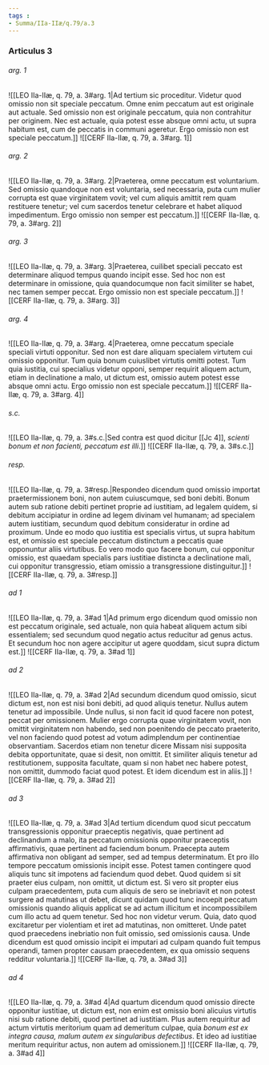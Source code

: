```yaml
---
tags : 
- Summa/IIa-IIæ/q.79/a.3
---
```


### Articulus 3

###### arg. 1
![[LEO IIa-IIæ, q. 79, a. 3#arg. 1|Ad tertium sic proceditur. Videtur quod omissio non sit speciale peccatum. Omne enim peccatum aut est originale aut actuale. Sed omissio non est originale peccatum, quia non contrahitur per originem. Nec est actuale, quia potest esse absque omni actu, ut supra habitum est, cum de peccatis in communi ageretur. Ergo omissio non est speciale peccatum.]]
![[CERF IIa-IIæ, q. 79, a. 3#arg. 1]]

###### arg. 2
![[LEO IIa-IIæ, q. 79, a. 3#arg. 2|Praeterea, omne peccatum est voluntarium. Sed omissio quandoque non est voluntaria, sed necessaria, puta cum mulier corrupta est quae virginitatem vovit; vel cum aliquis amittit rem quam restituere tenetur; vel cum sacerdos tenetur celebrare et habet aliquod impedimentum. Ergo omissio non semper est peccatum.]]
![[CERF IIa-IIæ, q. 79, a. 3#arg. 2]]

###### arg. 3
![[LEO IIa-IIæ, q. 79, a. 3#arg. 3|Praeterea, cuilibet speciali peccato est determinare aliquod tempus quando incipit esse. Sed hoc non est determinare in omissione, quia quandocumque non facit similiter se habet, nec tamen semper peccat. Ergo omissio non est speciale peccatum.]]
![[CERF IIa-IIæ, q. 79, a. 3#arg. 3]]

###### arg. 4
![[LEO IIa-IIæ, q. 79, a. 3#arg. 4|Praeterea, omne peccatum speciale speciali virtuti opponitur. Sed non est dare aliquam specialem virtutem cui omissio opponitur. Tum quia bonum cuiuslibet virtutis omitti potest. Tum quia iustitia, cui specialius videtur opponi, semper requirit aliquem actum, etiam in declinatione a malo, ut dictum est, omissio autem potest esse absque omni actu. Ergo omissio non est speciale peccatum.]]
![[CERF IIa-IIæ, q. 79, a. 3#arg. 4]]

###### s.c.
![[LEO IIa-IIæ, q. 79, a. 3#s.c.|Sed contra est quod dicitur [[Jc 4]], *scienti bonum et non facienti, peccatum est illi*.]]
![[CERF IIa-IIæ, q. 79, a. 3#s.c.]]

###### resp.
![[LEO IIa-IIæ, q. 79, a. 3#resp.|Respondeo dicendum quod omissio importat praetermissionem boni, non autem cuiuscumque, sed boni debiti. Bonum autem sub ratione debiti pertinet proprie ad iustitiam, ad legalem quidem, si debitum accipiatur in ordine ad legem divinam vel humanam; ad specialem autem iustitiam, secundum quod debitum consideratur in ordine ad proximum. Unde eo modo quo iustitia est specialis virtus, ut supra habitum est, et omissio est speciale peccatum distinctum a peccatis quae opponuntur aliis virtutibus. Eo vero modo quo facere bonum, cui opponitur omissio, est quaedam specialis pars iustitiae distincta a declinatione mali, cui opponitur transgressio, etiam omissio a transgressione distinguitur.]]
![[CERF IIa-IIæ, q. 79, a. 3#resp.]]

###### ad 1
![[LEO IIa-IIæ, q. 79, a. 3#ad 1|Ad primum ergo dicendum quod omissio non est peccatum originale, sed actuale, non quia habeat aliquem actum sibi essentialem; sed secundum quod negatio actus reducitur ad genus actus. Et secundum hoc non agere accipitur ut agere quoddam, sicut supra dictum est.]]
![[CERF IIa-IIæ, q. 79, a. 3#ad 1]]

###### ad 2
![[LEO IIa-IIæ, q. 79, a. 3#ad 2|Ad secundum dicendum quod omissio, sicut dictum est, non est nisi boni debiti, ad quod aliquis tenetur. Nullus autem tenetur ad impossibile. Unde nullus, si non facit id quod facere non potest, peccat per omissionem. Mulier ergo corrupta quae virginitatem vovit, non omittit virginitatem non habendo, sed non poenitendo de peccato praeterito, vel non faciendo quod potest ad votum adimplendum per continentiae observantiam. Sacerdos etiam non tenetur dicere Missam nisi supposita debita opportunitate, quae si desit, non omittit. Et similiter aliquis tenetur ad restitutionem, supposita facultate, quam si non habet nec habere potest, non omittit, dummodo faciat quod potest. Et idem dicendum est in aliis.]]
![[CERF IIa-IIæ, q. 79, a. 3#ad 2]]

###### ad 3
![[LEO IIa-IIæ, q. 79, a. 3#ad 3|Ad tertium dicendum quod sicut peccatum transgressionis opponitur praeceptis negativis, quae pertinent ad declinandum a malo, ita peccatum omissionis opponitur praeceptis affirmativis, quae pertinent ad faciendum bonum. Praecepta autem affirmativa non obligant ad semper, sed ad tempus determinatum. Et pro illo tempore peccatum omissionis incipit esse. Potest tamen contingere quod aliquis tunc sit impotens ad faciendum quod debet. Quod quidem si sit praeter eius culpam, non omittit, ut dictum est. Si vero sit propter eius culpam praecedentem, puta cum aliquis de sero se inebriavit et non potest surgere ad matutinas ut debet, dicunt quidam quod tunc incoepit peccatum omissionis quando aliquis applicat se ad actum illicitum et incompossibilem cum illo actu ad quem tenetur. Sed hoc non videtur verum. Quia, dato quod excitaretur per violentiam et iret ad matutinas, non omitteret. Unde patet quod praecedens inebriatio non fuit omissio, sed omissionis causa. Unde dicendum est quod omissio incipit ei imputari ad culpam quando fuit tempus operandi, tamen propter causam praecedentem, ex qua omissio sequens redditur voluntaria.]]
![[CERF IIa-IIæ, q. 79, a. 3#ad 3]]

###### ad 4
![[LEO IIa-IIæ, q. 79, a. 3#ad 4|Ad quartum dicendum quod omissio directe opponitur iustitiae, ut dictum est, non enim est omissio boni alicuius virtutis nisi sub ratione debiti, quod pertinet ad iustitiam. Plus autem requiritur ad actum virtutis meritorium quam ad demeritum culpae, quia *bonum est ex integra causa, malum autem ex singularibus defectibus*. Et ideo ad iustitiae meritum requiritur actus, non autem ad omissionem.]]
![[CERF IIa-IIæ, q. 79, a. 3#ad 4]]


